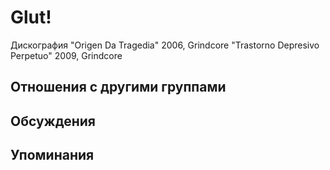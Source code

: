 # Glut!

Дискография
"Origen Da Tragedia" 2006, Grindcore
"Trastorno Depresivo Perpetuo" 2009, Grindcore

## Отношения с другими группами


## Обсуждения


## Упоминания

